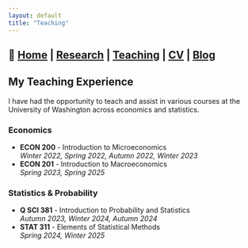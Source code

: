 ```yaml
---
layout: default
title: "Teaching"
---
```

## 📌 [Home](./index.md) | [Research](./research.md) | [Teaching](./teaching.md) | [CV](./cv.md) | [Blog](./misc.md)

## My Teaching Experience

I have had the opportunity to teach and assist in various courses at the University of Washington across economics and statistics.

### **Economics**
- **ECON 200** - Introduction to Microeconomics  
  *Winter 2022, Spring 2022, Autumn 2022, Winter 2023*  
- **ECON 201** - Introduction to Macroeconomics  
  *Spring 2023, Spring 2025*  

### **Statistics & Probability**
- **Q SCI 381** - Introduction to Probability and Statistics  
  *Autumn 2023, Winter 2024, Autumn 2024*  
- **STAT 311** - Elements of Statistical Methods  
  *Spring 2024, Winter 2025*  
